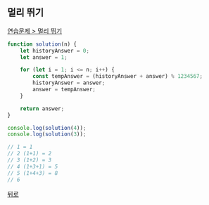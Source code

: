## 멀리 뛰기

[연습문제 > 멀리 뛰기](https://programmers.co.kr/learn/courses/30/lessons/12914)

``` js
function solution(n) {
    let historyAnswer = 0;
    let answer = 1;

    for (let i = 1; i <= n; i++) {
        const tempAnswer = (historyAnswer + answer) % 1234567;
        historyAnswer = answer;
        answer = tempAnswer;
    }

    return answer;
}

console.log(solution(4));
console.log(solution(3));

// 1 = 1
// 2 (1+1) = 2
// 3 (1+2) = 3
// 4 (1+3+1) = 5
// 5 (1+4+3) = 8
// 6
```

[뒤로](https://github.com/SeongYongLee/TIL/tree/main/AlgorithmProgrammers)
